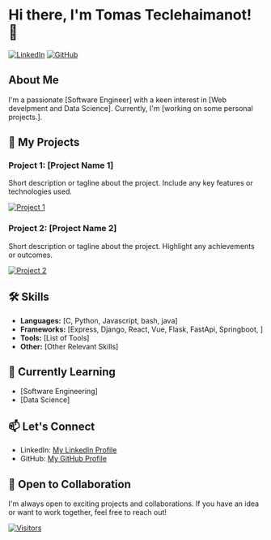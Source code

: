 # Hi there, I'm Tomas Teclehaimanot! 👋

[![LinkedIn](https://img.shields.io/badge/LinkedIn-Connect-blue)](https://www.linkedin.com/in/tomas-teclehaimanot)
[![GitHub](https://img.shields.io/badge/GitHub-Follow-brightgreen)](https://github.com/Sufi-to)

## About Me

I'm a passionate [Software Engineer] with a keen interest in [Web develpment and Data Science]. Currently, I'm [working on some personal projects.].

## 🚀 My Projects

### Project 1: [Project Name 1]
Short description or tagline about the project. Include any key features or technologies used.

[![Project 1](project1-thumbnail.jpg)](link-to-project1)

### Project 2: [Project Name 2]
Short description or tagline about the project. Highlight any achievements or outcomes.

[![Project 2](project2-thumbnail.jpg)](link-to-project2)

## 🛠️ Skills

- **Languages:** [C, Python, Javascript, bash, java]
- **Frameworks:** [Express, Django, React, Vue, Flask, FastApi, Springboot, ]
- **Tools:** [List of Tools]
- **Other:** [Other Relevant Skills]

## 🌱 Currently Learning

- [Software Engineering]
- [Data Science]

## 📫 Let's Connect

- LinkedIn: [My LinkedIn Profile](https://www.linkedin.com/in/tomas-teclehaimanot)
- GitHub: [My GitHub Profile](https://github.com/Sufi-to)

## 🤝 Open to Collaboration

I'm always open to exciting projects and collaborations. If you have an idea or want to work together, feel free to reach out!

[![Visitors](https://visitor-badge.glitch.me/badge?page_id=Sufi-to.Sufi-to)](https://github.com/Sufi-to)

